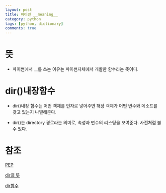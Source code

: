 ```yaml
---
layout: post
title: 파이썬 __meaning__
category: python
tags: [python, dictionary]
comments: true
---
```


# __뜻__

- 파이썬에서 __를 쓰는 이유는 파이썬자체에서 개발한 함수라는 뜻이다.

# dir()내장함수

- dir()내장 함수는 어떤 객체를 인자로 넣어주면 해당 객체가 어떤 변수와 메소드를 갖고 있는지 나열해준다.

- dir()는 directory 경로라는 의미로, 속성과 변수의 리스팅을 보여준다. 사전처럼 볼 수 있다.

# 참조

[PEP](https://stackoverflow.com/questions/8689964/why-do-some-functions-have-underscores-before-and-after-the-function-name)

[dir의 뜻](https://stackoverflow.com/questions/7695982/what-does-pythons-dir-function-stand-for)

[dir함수](https://wikidocs.net/10307)

